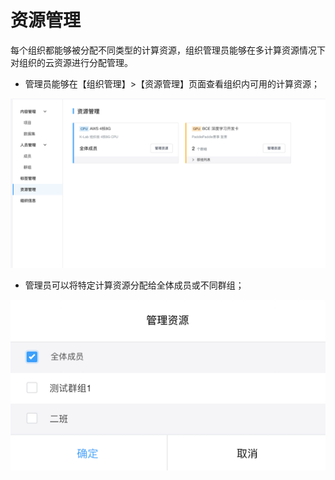 # 资源管理

每个组织都能够被分配不同类型的计算资源，组织管理员能够在多计算资源情况下对组织的云资源进行分配管理。

* 管理员能够在【组织管理】>【资源管理】页面查看组织内可用的计算资源；

![image description](/image/组织版资源选择.png)

* 管理员可以将特定计算资源分配给全体成员或不同群组；

![image description](/image/管理资源.png)
